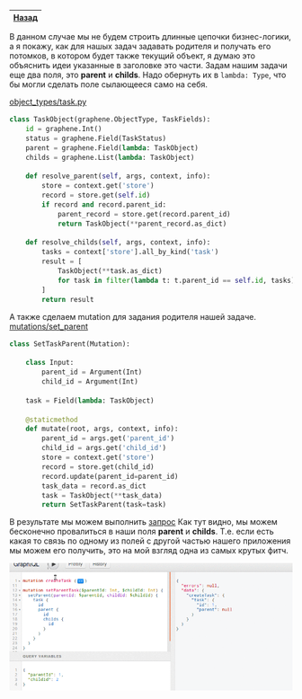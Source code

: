 [Назад](https://github.com/totaki/graphql-learn/blob/develop/articles/ru/episode-2/README.md#tree-tasks)|
-----|

В данном случае мы не будем строить длинные цепочки бизнес-логики, а я покажу,
как для нашых задач задавать родителя и получать его потомков, в котором будет также 
текущий объект, я думаю это объяснить идеи указанные в заголовке это части.
Задам нашим задачи еще два поля, это **parent** и **childs**. Надо обернуть их
в ```lambda: Type```, что бы могли сделать поле сылающееся само на себя. 

[object_types/task.py](https://github.com/totaki/graphql-learn/blob/develop/src/backend/object_types/task.py)
```python
class TaskObject(graphene.ObjectType, TaskFields):
    id = graphene.Int()
    status = graphene.Field(TaskStatus)
    parent = graphene.Field(lambda: TaskObject)
    childs = graphene.List(lambda: TaskObject)

    def resolve_parent(self, args, context, info):
        store = context.get('store')
        record = store.get(self.id)
        if record and record.parent_id:
            parent_record = store.get(record.parent_id)
            return TaskObject(**parent_record.as_dict)

    def resolve_childs(self, args, context, info):
        tasks = context['store'].all_by_kind('task')
        result = [
            TaskObject(**task.as_dict)
            for task in filter(lambda t: t.parent_id == self.id, tasks)
        ]
        return result
```

А также сделаем mutation для задания родителя нашей задаче.
[mutations/set_parent](https://github.com/totaki/graphql-learn/blob/develop/src/backend/mutations/set_parent)
```python
class SetTaskParent(Mutation):

    class Input:
        parent_id = Argument(Int)
        child_id = Argument(Int)

    task = Field(lambda: TaskObject)

    @staticmethod
    def mutate(root, args, context, info):
        parent_id = args.get('parent_id')
        child_id = args.get('child_id')
        store = context.get('store')
        record = store.get(child_id)
        record.update(parent_id=parent_id)
        task_data = record.as_dict
        task = TaskObject(**task_data)
        return SetTaskParent(task=task)
```

В результате мы можем выполнить [запрос](https://github.com/totaki/graphql-learn/blob/develop/articles/ru/episode-2/tree_tasks/query.graphql)
Как тут видно, мы можем бесконечно провалиться в наши поля **parent** и **childs**.
Т.е. если есть какая то связь по одному из полей с другой частью нашего приложения
мы можем его получить, это на мой взгляд одна из самых крутых фитч.

![Set parent task](https://raw.githubusercontent.com/totaki/graphql-learn/develop/articles/ru/episode-2/tree_tasks/setParentTask.gif)

